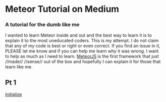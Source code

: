 # Meteor Tutorial on Medium

### A tutorial for the dumb like me

I wanted to learn Meteor inside and out and the best way to learn it is to explain it to the most uneducated coders. This is my attempt. I do not claim that any of my code is best or right or even correct. If you find an issue in it, PLEASE let me know and if you can help me learn why it was wrong. I want to help as much as I need to learn. [MeteorJS](http://www.meteor.com) is the first framework that just //made// //sense// out of the box and hopefully I can explain it for those that learn like me.

## Pt 1
[Initialize](https://medium.com/@BeardedTim/let-s-learn-meteor-pt-1-168b7c4a75d3)
